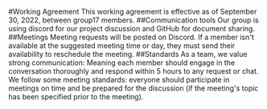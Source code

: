 #Working Agreement
This working agreement is effective as of September 30, 2022, between group17 members.
##Communication tools
Our group is using discord for our project discussion and GitHub for document sharing. 
##Meetings
Meeting requests will be posted on Discord. If a member isn't available at the suggested meeting time or day, they must send their availability to reschedule the meeting.
##Standards
As a team, we value strong communication: Meaning each member should engage in the conversation thoroughly and respond within 5 hours to any request or chat.
We follow some meeting standards: everyone should participate in meetings on time and be prepared for the discussion (if the meeting's topic has been specified prior to the meeting).
